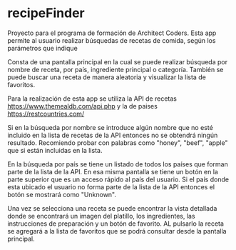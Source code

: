 # recipeFinder
Proyecto para el programa de formación de Architect Coders. Esta app permite al usuario realizar búsquedas de recetas de comida, según los parámetros que indique

Consta de una pantalla principal en la cual se puede realizar búsqueda por nombre de receta, por país, ingrediente principal o categoría. También se puede buscar una receta de manera aleatoria y visualizar la lista de favoritos.

Para la realización de esta app se utiliza la API de recetas https://www.themealdb.com/api.php y la de paises https://restcountries.com/

Si en la búsqueda por nombre se introduce algún nombre que no esté incluido en la lista de recetas de la API entonces no se obtendrá ningún resultado.
Recomiendo probar con palabras como "honey", "beef", "apple" que si están incluidas en la lista.

En la búsqueda por país se tiene un listado de todos los países que forman parte de la lista de la API. En esa misma pantalla se tiene un botón en la parte superior que es un acceso rápido al país del usuario.
Si el país donde esta ubicado el usuario no forma parte de la lista de la API entonces el botón se mostrará como "Unknown".

Una vez se selecciona una receta se puede encontrar la vista detallada donde se encontrará un imagen del platillo, los ingredientes, las instrucciones de preparación y un botón de favorito. AL pulsarlo la receta se agregará a la lista de favoritos que se podrá consultar desde la pantalla principal.

